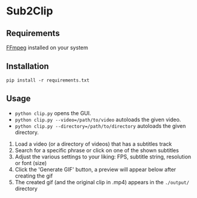 # Sub2Clip

## Requirements
[FFmpeg](https://ffmpeg.org/) installed on your system

## Installation
`pip install -r requirements.txt`

## Usage
- `python clip.py` opens the GUI.
- `python clip.py --video=/path/to/video` autoloads the given video.
- `python clip.py --directory=/path/to/directory` autoloads the given directory.

1. Load a video (or a directory of videos) that has a subtitles track
2. Search for a specific phrase or click on one of the shown subtitles
3. Adjust the various settings to your liking: FPS, subtitle string, resolution or font (size)
4. Click the 'Generate GIF' button, a preview will appear below after creating the gif
5. The created gif (and the original clip in .mp4) appears in the `./output/` directory

